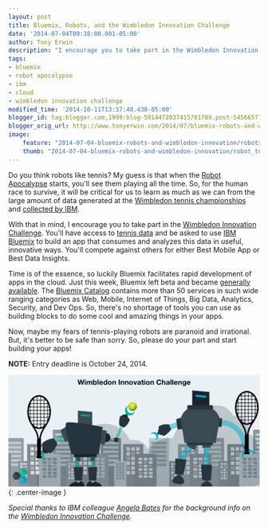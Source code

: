 ```yaml
---
layout: post
title: Bluemix, Robots, and the Wimbledon Innovation Challenge
date: '2014-07-04T09:38:00.001-05:00'
author: Tony Erwin
description: "I encourage you to take part in the Wimbledon Innovation Challenge. When the Robot Apocalypse starts, I think you'll see robots playing tennis all the time. For the human race to survive, it will be critical for us to learn as much as we can from the large amount of data generated at the Wimbledon tennis championships and collected by IBM."
tags:
- bluemix
- robot apocalypse
- ibm
- cloud
- wimbledon innovation challenge
modified_time: '2014-10-11T13:37:40.438-05:00'
blogger_id: tag:blogger.com,1999:blog-5914472037415701789.post-5456657761509708144
blogger_orig_url: http://www.tonyerwin.com/2014/07/bluemix-robots-and-wimbledon-innovation.html
image:
    feature: "2014-07-04-bluemix-robots-and-wimbledon-innovation/robots_tennis.png"
    thumb: "2014-07-04-bluemix-robots-and-wimbledon-innovation/robot_tennisThumbRatio.png"
---
```


Do you think robots like tennis? My guess is that when the <a href="https://www.youtube.com/watch?v=DBAYIK8CdPc" target="_blank">Robot Apocalypse</a> starts, you'll see them playing all the time. So, for the human race to survive, it will be critical for us to learn as much as we can from the large amount of data generated at the <a href="http://www.wimbledon.com/index.html" target="_blank">Wimbledon tennis championships</a> and <a href="http://wimbledoninsights.com/ibm-wimbledon/" target="_blank">collected by IBM</a>.

With that in mind, I encourage you to take part in the <a href="http://www-05.ibm.com/uk/wimbledon_innovation_challenge/index.html" target="_blank">Wimbledon Innovation Challenge</a>. You'll have access to <a href="http://www-05.ibm.com/uk/wimbledon_innovation_challenge/data/Wimbledon_2013_Sample_Point_by_Point_data.csv">tennis data</a> and be asked to use <a href="https://www.bluemix.net/" target="_blank">IBM Bluemix</a> to build an app that consumes and analyzes this data in useful, innovative ways. You'll compete against others for either Best Mobile App or Best Data Insights. 

Time is of the essence, so luckily Bluemix facilitates rapid development of apps in the cloud. Just this week, Bluemix left beta and became <a href="https://developer.ibm.com/bluemix/2014/06/30/general-availability/" target="_blank">generally available</a>. The <a href="https://console.ng.bluemix.net/catalog/" target="_blank">Bluemix Catalog</a> contains more than 50 services in such wide ranging categories as Web, Mobile, Internet of Things, Big Data, Analytics, Security, and Dev Ops. So, there's no shortage of tools you can use as building blocks to do some cool and amazing things in your apps.

Now, maybe my fears of tennis-playing robots are paranoid and irrational. But, it's better to be safe than sorry. So, please do your part and start building your apps!

**NOTE:** Entry deadline is October 24, 2014.

![Bluemix, Robots, and the Wimbledon Innovation Challenge](/images/2014-07-04-bluemix-robots-and-wimbledon-innovation/robots_tennis.png){: .center-image }

_Special thanks to IBM colleague <a href="https://twitter.com/angelajbates" target="_blank">Angela Bates</a> for the background info on the <a href="http://www-05.ibm.com/uk/wimbledon_innovation_challenge/index.html" target="_blank">Wimbledon Innovation Challenge</a>._
